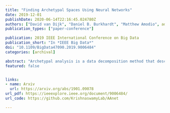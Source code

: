 ```yaml
---
title: "Finding Archetypal Spaces Using Neural Networks"
date: 2019-12-01
publishDate: 2020-06-14T22:16:45.024780Z
authors: ["David van Dijk", "Daniel B. Burkhardt", "Matthew Amodio", admin, "Guy Wolf", "Smita Krishnaswamy"]
publication_types: ["paper-conference"]

publication: 2019 IEEE International Conference on Big Data
publication_short: "In *IEEE Big Data*"
doi: "10.1109/BigData47090.2019.9006484"
categories: [archival]

abstract: "Archetypal analysis is a data decomposition method that describes each observation in a dataset as a convex combination of ''pure types'' or archetypes. These archetypes represent extrema of a data space in which there is a trade-off between features, such as in biology where different combinations of traits provide optimal fitness for different environments. Existing methods for archetypal analysis work well when a linear relationship exists between the feature space and the archetypal space. However, such methods are not applicable to systems where the feature space is generated non-linearly from the combination of archetypes, such as in biological systems or image transformations. Here, we propose a reformulation of the problem such that the goal is to learn a non-linear transformation of the data into a latent archetypal space. To solve this problem, we introduce Archetypal Analysis network (AAnet), which is a deep neural network framework for learning and generating from a latent archetypal representation of data. We demonstrate stateof-the-art recovery of ground-truth archetypes in non-linear data domains, show AAnet can generate from data geometry rather than from data density, and use AAnet to identify biologically meaningful archetypes in single-cell gene expression data."
featured: false


links:
- name: Arxiv
  url: https://arxiv.org/abs/1901.09078
url_pdf: https://ieeexplore.ieee.org/document/9006484/
url_code: https://github.com/KrishnaswamyLab/AAnet

---
```


